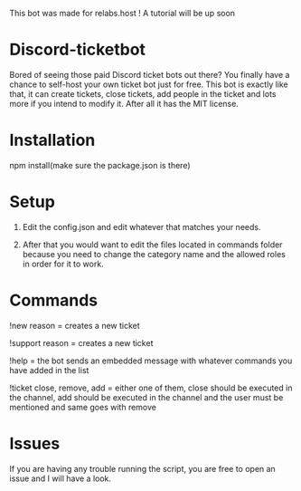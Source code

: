 This bot was made for relabs.host ! 
A tutorial will be up soon


# Discord-ticketbot

Bored of seeing those paid Discord ticket bots out there? You finally have a chance to self-host your own ticket bot just for free. This bot is exactly like that, it can create tickets, close tickets, add people in the ticket and lots more if you intend to modify it. After all it has the MIT license.

# Installation

npm install(make sure the package.json is there)

# Setup

1. Edit the config.json and edit whatever that matches your needs.

2. After that you would want to edit the files located in commands folder because you need to change the category name and the allowed roles in order for it to work.

# Commands

!new reason = creates a new ticket
  
!support reason = creates a new ticket
  
!help = the bot sends an embedded message with whatever commands you have added in the list
  
!ticket close, remove, add = either one of them, close should be executed in the channel, add should be executed in the channel and the user must be mentioned and same goes with remove
  
# Issues

If you are having any trouble running the script, you are free to open an issue and I will have a look.


